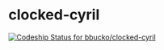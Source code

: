 clocked-cyril
=============


[ ![Codeship Status for bbucko/clocked-cyril](https://www.codeship.io/projects/2db16a20-efe6-0131-8758-3ec175d8e376/status)](https://www.codeship.io/projects/27104)
